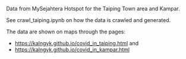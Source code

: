 

Data from MySejahtera Hotspot for the Taiping Town area and Kampar.

See crawl_taiping.ipynb on how the data is crawled and generated.

The data are shown on maps through the pages:

- https://kalngyk.github.io/covid_in_taiping.html and
- https://kalngyk.github.io/covid_in_kampar.html
